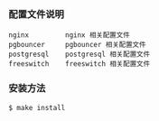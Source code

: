 ### 配置文件说明
```
nginx         nginx 相关配置文件
pgbouncer     pgbouncer 相关配置文件
postgresql    postgresql 相关配置文件
freeswitch    freeswitch 相关配置文件

```
### 安装方法
```
$ make install
```
